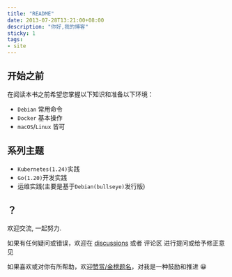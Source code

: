 ```yaml
---
title: "README"
date: 2013-07-28T13:21:00+08:00
description: "你好,我的博客"
sticky: 1
tags:
- site
---
```


<!-- truncate -->

## 开始之前

在阅读本书之前希望您掌握以下知识和准备以下环境：

- `Debian` 常用命令
- `Docker` 基本操作
- `macOS`/`Linux` 皆可

## 系列主题

- `Kubernetes(1.24)`实践
- `Go(1.20)`开发实践
- 运维实践(主要是基于`Debian(bullseye)`发行版)

## ？

欢迎交流, 一起努力.

如果有任何疑问或错误，欢迎在 [discussions](https://github.com/ysicing/devops-handbook/discussions) 或者 评论区 进行提问或给予修正意见

如果喜欢或对你有所帮助，欢迎[赞赏/金榜题名](/sponsor)，对我是一种鼓励和推进 😀

